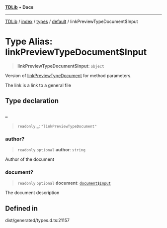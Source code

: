 [**TDLib**](../../../../../../README.md) • **Docs**

***

[TDLib](../../../../../../modules.md) / [index](../../../../../README.md) / [types](../../../README.md) / [default](../README.md) / linkPreviewTypeDocument$Input

# Type Alias: linkPreviewTypeDocument$Input

> **linkPreviewTypeDocument$Input**: `object`

Version of [linkPreviewTypeDocument](linkPreviewTypeDocument.md) for method parameters.

The link is a link to a general file

## Type declaration

### \_

> `readonly` **\_**: `"linkPreviewTypeDocument"`

### author?

> `readonly` `optional` **author**: `string`

Author of the document

### document?

> `readonly` `optional` **document**: [`document$Input`](document$Input-1.md)

The document description

## Defined in

dist/generated/types.d.ts:21157
